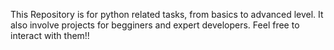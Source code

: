 This Repository is for python related tasks, from basics to advanced 
level.
It also involve projects for begginers and expert developers.
Feel free to interact with them!!